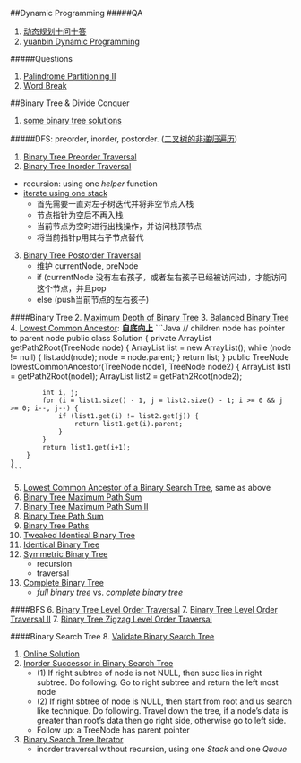 ##Dynamic Programming
#####QA
1. [动态规划十问十答](http://chuansong.me/n/1543583)
2. [yuanbin Dynamic Programming](http://algorithm.yuanbin.me/zh-hans/dynamic_programming/)

#####Questions
1. [Palindrome Partitioning II](http://www.lintcode.com/en/problem/palindrome-partitioning-ii/)
2. [Word Break](http://www.lintcode.com/en/problem/word-break/)


##Binary Tree & Divide Conquer
1. [some binary tree solutions](http://ihuafan.com/%E7%AE%97%E6%B3%95/lintcode-binary-tree-summary#lintcode-467-complete-binary-tree-%E5%AE%8C%E5%85%A8%E4%BA%8C%E5%8F%89%E6%A0%91)

#####DFS: preorder, inorder, postorder. ([二叉树的非递归遍历](http://www.cnblogs.com/dolphin0520/archive/2011/08/25/2153720.html))
1. [Binary Tree Preorder Traversal](http://www.lintcode.com/en/problem/binary-tree-preorder-traversal/#)
2. [Binary Tree Inorder Traversal](http://www.lintcode.com/en/problem/binary-tree-inorder-traversal/#)
  * recursion: using one *helper* function
  * [iterate using one stack](http://algorithm.yuanbin.me/zh-hans/binary_tree/binary_tree_inorder_traversal.html)
    - 首先需要一直对左子树迭代并将非空节点入栈
    - 节点指针为空后不再入栈
    - 当前节点为空时进行出栈操作，并访问栈顶节点
    - 将当前指针p用其右子节点替代
3. [Binary Tree Postorder Traversal](http://www.lintcode.com/en/problem/binary-tree-postorder-traversal/)
    * 维护 currentNode, preNode
    * if (currentNode 没有左右孩子，或者左右孩子已经被访问过)，才能访问这个节点，并且pop
    * else (push当前节点的左右孩子)

####Binary Tree
2. [Maximum Depth of Binary Tree](http://www.lintcode.com/en/problem/maximum-depth-of-binary-tree/#)
3. [Balanced Binary Tree](http://www.lintcode.com/en/problem/balanced-binary-tree/)
4. [Lowest Common Ancestor](http://www.lintcode.com/en/problem/lowest-common-ancestor/#): **[自底向上](http://algorithm.yuanbin.me/zh-hans/binary_tree/lowest_common_ancestor.html)**
    ```Java
    // children node has pointer to parent node
    public class Solution {
    private ArrayList<TreeNode> getPath2Root(TreeNode node) {
            ArrayList<TreeNode> list = new ArrayList<TreeNode>();
            while (node != null) {
                list.add(node);
                node = node.parent;
            }
            return list;
        }
        public TreeNode lowestCommonAncestor(TreeNode node1, TreeNode node2) {
            ArrayList<TreeNode> list1 = getPath2Root(node1);
            ArrayList<TreeNode> list2 = getPath2Root(node2);
            
            int i, j;
            for (i = list1.size() - 1, j = list2.size() - 1; i >= 0 && j >= 0; i--, j--) {
                if (list1.get(i) != list2.get(j)) {
                    return list1.get(i).parent;
                }
            }
            return list1.get(i+1);
        }
    }
    ```
5. [Lowest Common Ancestor of a Binary Search Tree](https://leetcode.com/problems/lowest-common-ancestor-of-a-binary-search-tree/), same as above
4. [Binary Tree Maximum Path Sum](http://www.lintcode.com/en/problem/binary-tree-maximum-path-sum/)
5. [Binary Tree Maximum Path Sum II](http://www.lintcode.com/en/problem/binary-tree-maximum-path-sum-ii/#)
6. [Binary Tree Path Sum](http://www.lintcode.com/en/problem/binary-tree-path-sum/)
7. [Binary Tree Paths](http://www.lintcode.com/en/problem/binary-tree-paths/#)
8. [Tweaked Identical Binary Tree](http://www.lintcode.com/en/problem/tweaked-identical-binary-tree/#)
9. [Identical Binary Tree](http://www.lintcode.com/en/problem/identical-binary-tree/#)
10. [Symmetric Binary Tree](http://www.lintcode.com/en/problem/symmetric-binary-tree/#)
    * recursion
    * traversal
11. [Complete Binary Tree](http://www.lintcode.com/en/problem/complete-binary-tree/#)
    * _full binary tree_ vs. _complete binary tree_

####BFS
6. [Binary Tree Level Order Traversal](http://www.lintcode.com/en/problem/binary-tree-level-order-traversal/#)
7. [Binary Tree Level Order Traversal II](http://www.lintcode.com/en/problem/binary-tree-level-order-traversal-ii/#)
7. [Binary Tree Zigzag Level Order Traversal](https://leetcode.com/problems/binary-tree-zigzag-level-order-traversal/)

####Binary Search Tree
8. [Validate Binary Search Tree](http://www.lintcode.com/en/problem/validate-binary-search-tree/#)
  1. [Online Solution](http://algorithm.yuanbin.me/zh-hans/binary_search_tree/validate_binary_search_tree.html)
10. [Inorder Successor in Binary Search Tree](http://www.lintcode.com/en/problem/inorder-successor-in-binary-search-tree/)
    * (1) If right subtree of node is not NULL, then succ lies in right subtree. Do following. Go to right subtree and return the left most node
    * (2) If right sbtree of node is NULL, then start from root and us search like technique. Do following. Travel down the tree, if a node’s data is greater than root’s data then go right side, otherwise go to left side.
    * Follow up: a TreeNode has parent pointer
11. [Binary Search Tree Iterator](http://www.lintcode.com/en/problem/binary-search-tree-iterator/)
    * inorder traversal without recursion, using one _Stack_ and one _Queue_
